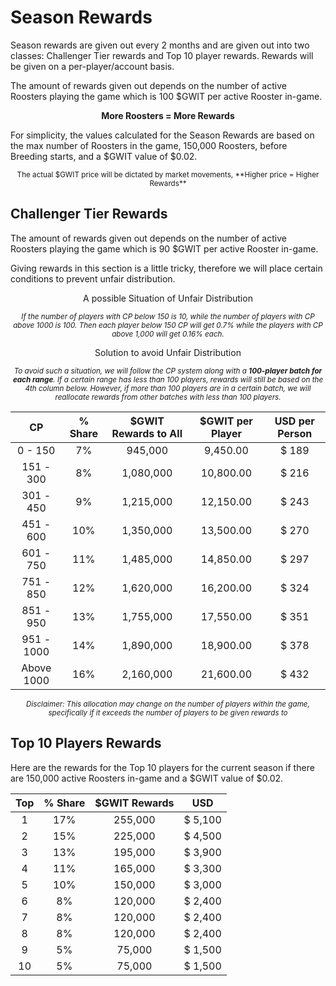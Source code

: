 # **Season Rewards**

Season rewards are given out every 2 months and are given out into two classes: Challenger Tier rewards and Top 10 player rewards. Rewards will be given on a per-player/account basis.

The amount of rewards given out depends on the number of active Roosters playing the game which is 100 $GWIT per active Rooster in-game.

<center>

**More Roosters = More Rewards**

</center>

For simplicity, the values calculated for the Season Rewards are based on the max number of Roosters in the game, 150,000 Roosters, before Breeding starts, and a $GWIT value of $0.02.

<center><small>The actual $GWIT price will be dictated by market movements, **Higher price = Higher Rewards**</small></center>

## **Challenger Tier Rewards**

The amount of rewards given out depends on the number of active Roosters playing the game which is 90 $GWIT per active Rooster in-game.

Giving rewards in this section is a little tricky, therefore we will place certain conditions to prevent unfair distribution.

<center>

A possible Situation of Unfair Distribution

<small>_If the number of players with CP below 150 is 10, while the number of players with CP above 1000 is 100. Then each player below 150 CP will get 0.7% while the players with CP above 1,000 will get 0.16% each._</small>

Solution to avoid Unfair Distribution

<small>_To avoid such a situation, we will follow the CP system along with a **100-player batch for each range**. If a certain range has less than 100 players, rewards will still be based on the 4th column below. However, if more than 100 players are in a certain batch, we will reallocate rewards from other batches with less than 100 players._</small>

|   **CP**   | **% Share** | **$GWIT Rewards to All** | **$GWIT per Player** | **USD per Person** |
| :--------: | :---------: | :----------------------: | :------------------: | :----------------: |
|  0 - 150   |     7%      |         945,000          |       9,450.00       |       $ 189        |
| 151 - 300  |     8%      |        1,080,000         |      10,800.00       |       $ 216        |
| 301 - 450  |     9%      |        1,215,000         |      12,150.00       |       $ 243        |
| 451 - 600  |     10%     |        1,350,000         |      13,500.00       |       $ 270        |
| 601 - 750  |     11%     |        1,485,000         |      14,850.00       |       $ 297        |
| 751 - 850  |     12%     |        1,620,000         |      16,200.00       |       $ 324        |
| 851 - 950  |     13%     |        1,755,000         |      17,550.00       |       $ 351        |
| 951 - 1000 |     14%     |        1,890,000         |      18,900.00       |       $ 378        |
| Above 1000 |     16%     |        2,160,000         |      21,600.00       |       $ 432        |

<small>_Disclaimer: This allocation may change on the number of players within the game, specifically if it exceeds the number of players to be given rewards to_</small>

</center>

## **Top 10 Players Rewards**

Here are the rewards for the Top 10 players for the current season if there are 150,000 active Roosters in-game and a $GWIT value of $0.02.

<center>

| **Top** | **% Share** | **$GWIT Rewards** | **USD** |
| :-----: | :---------: | :---------------: | :-----: |
|    1    |     17%     |      255,000      | $ 5,100 |
|    2    |     15%     |      225,000      | $ 4,500 |
|    3    |     13%     |      195,000      | $ 3,900 |
|    4    |     11%     |      165,000      | $ 3,300 |
|    5    |     10%     |      150,000      | $ 3,000 |
|    6    |     8%      |      120,000      | $ 2,400 |
|    7    |     8%      |      120,000      | $ 2,400 |
|    8    |     8%      |      120,000      | $ 2,400 |
|    9    |     5%      |      75,000       | $ 1,500 |
|   10    |     5%      |      75,000       | $ 1,500 |

</center>
